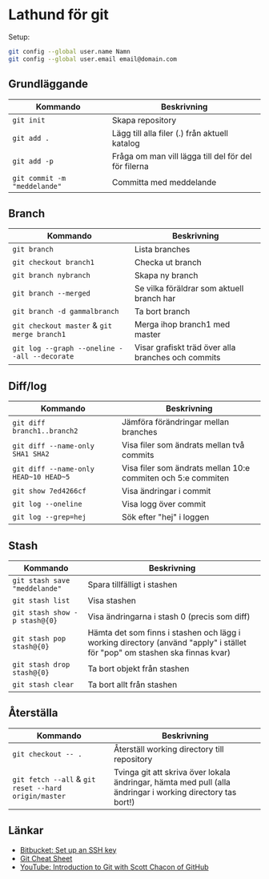 # Lathund för git

Setup:

```bash
git config --global user.name Namn
git config --global user.email email@domain.com
```

## Grundläggande

Kommando | Beskrivning
--------------- | -------------------------
`git init` | Skapa repository
`git add .` | Lägg till alla filer (.) från aktuell katalog
`git add -p` | Fråga om man vill lägga till del för del för filerna
`git commit -m "meddelande"` | Committa med meddelande

## Branch

Kommando | Beskrivning
--------------- | -------------------------
`git branch` | Lista branches
`git checkout branch1` | Checka ut branch
`git branch nybranch` | Skapa ny branch
`git branch --merged` | Se vilka föräldrar som aktuell branch har
`git branch -d gammalbranch` | Ta bort branch
`git checkout master` & `git merge branch1` | Merga ihop branch1 med master
`git log --graph --oneline --all --decorate` | Visar grafiskt träd över alla branches och commits

## Diff/log

Kommando | Beskrivning
--------------- | -------------------------
`git diff branch1..branch2` | Jämföra förändringar mellan branches
`git diff --name-only SHA1 SHA2` | Visa filer som ändrats mellan två commits
`git diff --name-only HEAD~10 HEAD~5` | Visa filer som ändrats mellan 10:e commiten och 5:e commiten
`git show 7ed4266cf` | Visa ändringar i commit 
`git log --oneline` | Visa logg över commit
`git log --grep=hej` | Sök efter "hej" i loggen

## Stash

Kommando | Beskrivning
-------------------------- | --------------------
`git stash save "meddelande"` | Spara tillfälligt i stashen
`git stash list` | Visa stashen
`git stash show -p stash@{0}` | Visa ändringarna i stash 0 (precis som diff)
`git stash pop stash@{0}` | Hämta det som finns i stashen och lägg i working directory (använd "apply" i stället för "pop" om stashen ska finnas kvar)
`git stash drop stash@{0}` | Ta bort objekt från stashen
`git stash clear` | Ta bort allt från stashen

## Återställa

Kommando | Beskrivning
-------------------------- | --------------------
`git checkout -- .` | Återställ working directory till repository
`git fetch --all` & `git reset --hard origin/master` | Tvinga git att skriva över lokala ändringar, hämta med pull (alla ändringar i working directory tas bort!)

## Länkar

- [Bitbucket: Set up an SSH key](https://support.atlassian.com/bitbucket-cloud/docs/set-up-an-ssh-key/)
- [Git Cheat Sheet](https://www.git-tower.com/blog/git-cheat-sheet/)
- [YouTube: Introduction to Git with Scott Chacon of GitHub](https://www.youtube.com/watch?v=ZDR433b0HJY)
